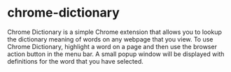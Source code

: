 # chrome-dictionary

Chrome Dictionary is a simple Chrome extension that allows you to lookup the dictionary meaning of words on any webpage that you view. To use Chrome Dictionary, highlight a word on a page and then use the browser action button in the menu bar. A small popup window will be displayed with definitions for the word that you have selected. 